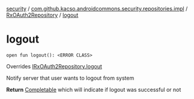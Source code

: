 [security](../../index.md) / [com.github.kacso.androidcommons.security.repositories.impl](../index.md) / [RxOAuth2Repository](index.md) / [logout](.)

# logout

`open fun logout(): <ERROR CLASS>`

Overrides [IRxOAuth2Repository.logout](../../com.github.kacso.androidcommons.security.repositories/-i-rx-o-auth2-repository/logout.md)

Notify server that user wants to logout from system

**Return**
[Completable](#) which will indicate if logout was successful or not

